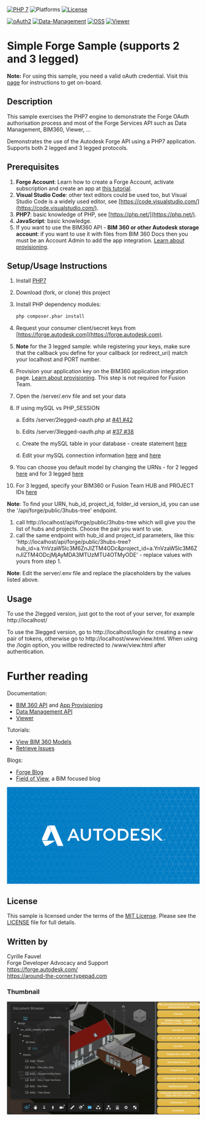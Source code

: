 [![PHP 7](https://img.shields.io/badge/PHP-7-blue.svg)](https://php.net/)
![Platforms](https://img.shields.io/badge/platform-windows%20%7C%20osx%20%7C%20linux-lightgray.svg)
[![License](http://img.shields.io/:license-mit-blue.svg)](http://opensource.org/licenses/MIT)

[![oAuth2](https://img.shields.io/badge/oAuth2-v1-green.svg)](http://developer-autodesk.github.io/)
[![Data-Management](https://img.shields.io/badge/Data%20Management-v1-green.svg)](http://developer-autodesk.github.io/)
[![OSS](https://img.shields.io/badge/OSS-v2-green.svg)](http://developer-autodesk.github.io/)
[![Viewer](https://img.shields.io/badge/Forge%20Viewer-v7.3-green.svg)](http://developer-autodesk.github.io/)

# Simple Forge Sample (supports 2 and 3 legged)

**Note:** For using this sample, you need a valid oAuth credential.
Visit this [page](https://forge.autodesk.com) for instructions to get on-board.

## Description

This sample exercises the PHP7 engine to demonstrate the Forge OAuth authorisation process and most of the Forge Services API such as Data Management, BIM360, Viewer, ...

Demonstrates the use of the Autodesk Forge API using a PHP7 application. Supports both 2 legged and 3 legged protocols.

## Prerequisites

1. **Forge Account**: Learn how to create a Forge Account, activate subscription and create an app at [this tutorial](http://learnforge.autodesk.io/#/account/).
2. **Visual Studio Code**: other text editors could be used too, but Visual Studio Code is a widely used editor, see [https://code.visualstudio.com/](https://code.visualstudio.com/).
3. **PHP7**: basic knowledge of PHP, see [https://php.net/](https://php.net/).
4. **JavaScript**: basic knowledge.
5. If you want to use the BIM360 API - **BIM 360 or other Autodesk storage account**: if you want to use it with files from BIM 360 Docs then you must be an Account Admin to add the app integration. [Learn about provisioning](https://forge.autodesk.com/blog/bim-360-docs-provisioning-forge-apps).

## Setup/Usage Instructions

  1. Install [PHP7](https://php.net)
  2. Download (fork, or clone) this project
  3. Install PHP dependency modules:

     ```bash
     php composer.phar install
     ```

  4. Request your consumer client/secret keys from [https://forge.autodesk.com](https://forge.autodesk.com).
  5. **Note** for the 3 legged sample: while registering your keys, make sure that the callback you define for your callback (or redirect_uri) match your localhost and PORT number.
  6. Provision your application key on the BIM360 application integration page. [Learn about provisioning](https://forge.autodesk.com/blog/bim-360-docs-provisioning-forge-apps). This step is not required for Fusion Team.
  7. Open the /server/.env file and set your data
  8. If using mySQL vs PHP_SESSION

      a. Edits /server/2legged-oauth.php at [#41 #42](https://github.com/cyrillef/simple-forge-php-sample/blob/master/server/2legged-oauth.php#L41)

      b. Edits /server/3legged-oauth.php at [#37 #38](https://github.com/cyrillef/simple-forge-php-sample/blob/master/server/3legged-oauth.php#L37)

      c. Create the mySQL table in your database - create statement [here](https://github.com/cyrillef/simple-forge-php-sample/blob/master/server/3legged-oauth.php#L60)

      d. Edit your mySQL connection information [here](https://github.com/cyrillef/simple-forge-php-sample/blob/master/server/3legged-oauth.php#L104) and [here](https://github.com/cyrillef/simple-forge-php-sample/blob/master/server/2legged-oauth.php#L79)

  9. You can choose you default model by changing the URNs - for 2 legged [here](https://github.com/cyrillef/simple-forge-php-sample/blob/master/index.php#L48) and for 3 legged [here](https://github.com/cyrillef/simple-forge-php-sample/blob/master/index.php#L72)
  10. For 3 legged, specify your BIM360 or Fusion Team HUB and PROJECT IDs [here](https://github.com/cyrillef/simple-forge-php-sample/blob/master/index.php#L97)

**Note**: To find your URN, hub_id, project_id, folder_id version_id, you can use the '/api/forge/public/3hubs-tree' endpoint.

1. call http://localhost/api/forge/public/3hubs-tree which will give you the list of hubs and projects. Choose the pair you want to use.
2. call the same endpoint with hub_id and project_id parameters, like this: 'http://localhost/api/forge/public/3hubs-tree?hub_id=a.YnVzaW5lc3M6ZnJlZTM4ODc&project_id=a.YnVzaW5lc3M6ZnJlZTM4ODcjMjAyMDA3MTUzMTU4OTMyODE' - replace values with yours from step 1.

**Note**: Edit the server/.env file and replace the placeholders by the values listed above.

## Usage

To use the 2legged version, just got to the root of your server, for example http://localhost/

To use the 3legged version, go to http://localhost/login for creating a new pair of tokens, otherwise go to http://localhost/www/view.html. When using the /login option, you willbe redirected to /www/view.html after authentication.

# Further reading

Documentation:

- [BIM 360 API](https://developer.autodesk.com/en/docs/bim360/v1/overview/) and [App Provisioning](https://forge.autodesk.com/blog/bim-360-docs-provisioning-forge-apps)
- [Data Management API](https://developer.autodesk.com/en/docs/data/v2/overview/)
- [Viewer](https://developer.autodesk.com/en/docs/viewer/v6)

Tutorials:

- [View BIM 360 Models](http://learnforge.autodesk.io/#/tutorials/viewhubmodels)
- [Retrieve Issues](https://developer.autodesk.com/en/docs/bim360/v1/tutorials/retrieve-issues)

Blogs:

- [Forge Blog](https://forge.autodesk.com/categories/bim-360-api)
- [Field of View](https://fieldofviewblog.wordpress.com/), a BIM focused blog

![thumbnail](/thumbnail.png)

## License

This sample is licensed under the terms of the [MIT License](http://opensource.org/licenses/MIT).
Please see the [LICENSE](LICENSE) file for full details.

## Written by

Cyrille Fauvel <br />
Forge Developer Advocacy and Support <br />
https://forge.autodesk.com/ <br />
https://around-the-corner.typepad.com <br />

### Thumbnail

![thumbnail](/thumbnail_default.png)
